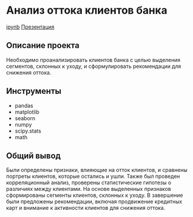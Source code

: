 # Анализ оттока клиентов банка

[ipynb](https://github.com/puvkoevataisiia/Portfolio/blob/main/Bank/%D0%9E%D1%82%D1%82%D0%BE%D0%BA%20%D0%BA%D0%BB%D0%B8%D0%B5%D0%BD%D1%82%D0%BE%D0%B2%20%D0%B1%D0%B0%D0%BD%D0%BA%D0%BE%D0%B2.ipynb)
[Презентация](https://drive.google.com/file/d/1dh2RjSTY5ZRtaWgtUEFGZui68LAVcwcl/view?usp=sharing)

## Описание проекта
Необходимо проанализировать клиентов банка с целью выделения сегментов, склонных к уходу, и сформулировать рекомендации для снижения оттока.

## Инструменты
- pandas
- matplotlib
- seaborn
- numpy
- scipy.stats
- math

## Общий вывод
Были определены признаки, влияющие на отток клиентов, и сравнены портреты клиентов, которые остались и ушли. Также был проведен корреляционный анализ, проверены статистические гипотезы о различиях между клиентами. На основе выделенных признаков сформированы сегменты клиентов, склонных к уходу. В завершение были предложены рекомендации, включая продвижение кредитных карт и внимание к активности клиентов для снижения оттока.
